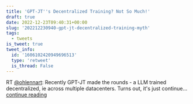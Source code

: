 ```yaml
---
title: 'GPT-JT''s Decentralized Training? Not So Much!'
draft: true
date: 2022-12-23T09:40:31+00:00
slug: '202212230940-gpt-jt-decentralized-training-myth'
tags:
  - tweets
is_tweet: true
tweet_info:
  id: '1606102420949696513'
  type: 'retweet'
  is_thread: False
---
```




RT [@ohlennart](https://x.com/ohlennart): Recently GPT-JT made the rounds - a LLM trained decentralized, ie across multiple datacenters.
Turns out, it's just continue… [continue reading](https://x.com/sytelus/status/1606102420949696513)
